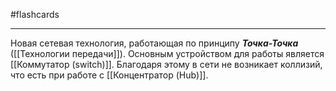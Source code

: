 #flashcards 
***
Новая сетевая технология, работающая по принципу ***Точка-Точка*** ([[Технологии передачи]]).
Основным устройством для работы является [[Коммутатор (switch)]]. Благодаря этому в сети не возникает коллизий, что есть при работе с [[Концентратор (Hub)]].